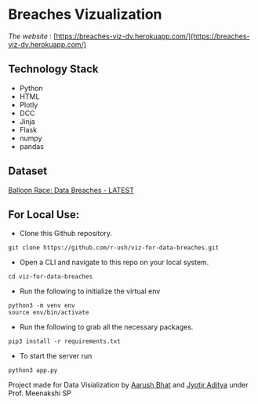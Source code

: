 # Breaches Vizualization

_The website_ : [https://breaches-viz-dv.herokuapp.com/](https://breaches-viz-dv.herokuapp.com/)

## Technology Stack

- Python
- HTML
- Plotly
- DCC
- Jinja
- Flask
- numpy
- pandas

## Dataset

[Balloon Race: Data Breaches - LATEST](https://docs.google.com/spreadsheets/d/1i0oIJJMRG-7t1GT-mr4smaTTU7988yXVz8nPlwaJ8Xk/edit#gid=2)

## For Local Use:

- Clone this Github repository.

```shell
git clone https://github.com/r-ush/viz-for-data-breaches.git
```

- Open a CLI and navigate to this repo on your local system.

```shell
cd viz-for-data-breaches
```

- Run the following to initialize the virtual env

```shell
python3 -m venv env
source env/bin/activate
```

- Run the following to grab all the necessary packages.

```shell
pip3 install -r requirements.txt
```

- To start the server run

```shell
python3 app.py
```

Project made for Data Visialization by [Aarush Bhat](https://github.com/r-ush) and [Jyotir Aditya](https://github.com/jyotiradi) under Prof. Meenakshi SP
